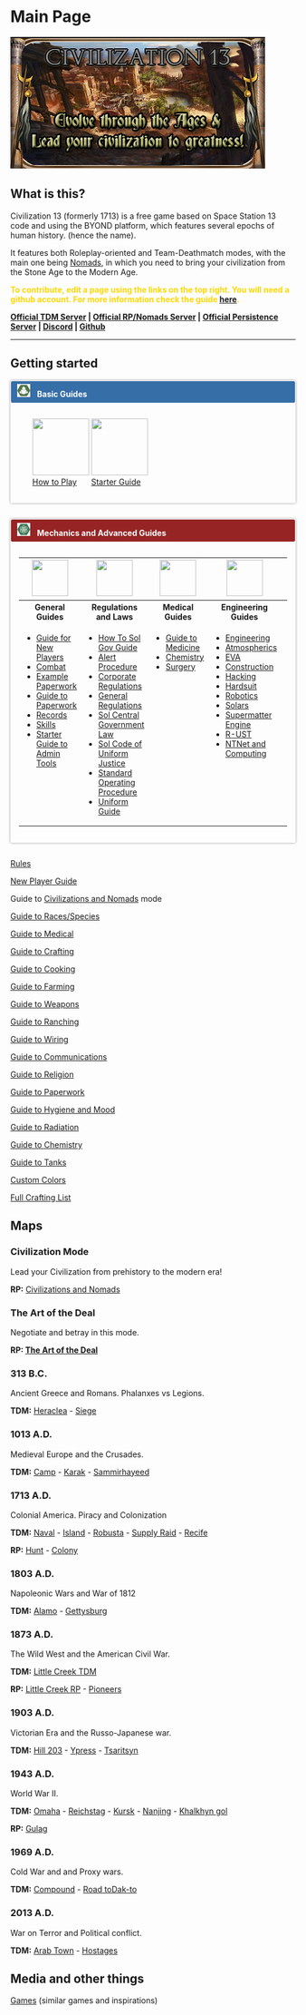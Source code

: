 # Main Page

![logo](assets/images/napac0L.png)

## What is this?

Civilization 13 (formerly 1713) is a free game based on Space Station 13 code and using the BYOND platform, which features several epochs of human history. (hence the name).

It features both Roleplay-oriented and Team-Deathmatch modes, with the main one being [Nomads](Civilizations_and_Nomads "wikilink"), in which you need to bring your civilization from the Stone Age to the Modern Age.


<span style="color:#FFD700;"><b>To contribute, edit a page using the links on the top right. You will need a github account. For more information check the guide [here](Contributing_to_the_Wiki "wikilink").</b></span>


<b>[Official TDM Server](byond://civ13.com:1714) | [Official RP/Nomads Server](byond://civ13.com:1715) | [Official Persistence Server](byond://valzargaming.com:1714) | [Discord](https://discord.gg/hBEtg4x) | [Github](https://github.com/Civ13/Civ13)</b>

<hr>

## Getting started
<div class="wiki-mainpage-column-second">

<div style="box-shadow: 0 0 .3em #999; border-radius: .2em; margin: 1em 0 2em 0; padding: 1px;">

<div style="background: #366EA7; border-radius: .2em; color: #FFF; padding: .4em .8em .5em;"><img src="assets/images/frontpage/basic.png" width="23" height="23"> &nbsp; <b>Basic Guides</b></div>

<div style="padding: 1em;"><div style="width: 100%;align-content:center"><ul>
<li style="display: inline-block;"> <a href="/New_Player_Guide" title="How to Play"><img src="assets/images/frontpage/new_player.png" width="100" height="100" ></a><br><a href="/New_Player_Guide" title="How to Play">How to Play</a> </li>

<li style="display: inline-block;"> <a href="/Starter_Guide" title="Starter Guide"><img src="assets/images/frontpage/starter.png" width="100" height="100" ></a><br><a href="/Starter_Guide" title="Starter Guide">Starter Guide</a> </li>

</ul></div></div></div>


<div style="box-shadow: 0 0 .3em #999; border-radius: .2em; margin: 1em 0 2em 0; padding: 1px;">
<div style="background: #962424; border-radius: .2em; color: #FFF; padding: .4em .8em .5em;"><img src="assets/images/frontpage/advanced.png" width="23" height="23" > &nbsp; <b>Mechanics and Advanced Guides</b></div>
<div style="padding: 1em;"><div style="overflow:auto;">
<div style="margin:1em auto 1em auto; width:100%;">
<table style="width: 100%; |">
<tbody><tr>
<th><img src="/images/thumb/a/a9/Icon_guide.png/64px-Icon_guide.png" width="64" height="64" >
</th>
<th><img src="/images/thumb/e/e6/Icon_law.png/64px-Icon_law.png" width="64" height="64" >
</th>
<th><img src="/images/thumb/1/18/Dept_med.png/64px-Dept_med.png" width="64" height="64" >
</th>
<th><img src="/images/thumb/2/2e/Dept_eng.png/64px-Dept_eng.png" width="64" height="64" >
</th>
<th><img src="/images/thumb/7/78/Icon_sci2.png/64px-Icon_sci2.png" width="64" height="64" >
</th></tr>
<tr style="text-align: center;">
<th>General Guides
</th>
<th>Regulations and Laws
</th>
<th>Medical Guides
</th>
<th>Engineering Guides
</th>
<th>Research Guides
</th></tr>
<tr>
<td style="vertical-align: top;">
<ul><li><a href="/Guide_for_New_Players" title="Guide for New Players">Guide for New Players</a></li>

<li><a href="/Combat" title="Combat">Combat</a></li>

<li><a href="/Example_Paperwork" title="Example Paperwork">Example Paperwork</a></li>

<li><a href="/Guide_to_Paperwork" title="Guide to Paperwork">Guide to Paperwork</a></li>

<li><a href="/Records" title="Records">Records</a></li>

<li><a href="/Skills" title="Skills">Skills</a></li>

<li><a href="/Starter_Guide_to_Admin_Tools" title="Starter Guide to Admin Tools">Starter Guide to Admin Tools</a></li>
</ul>
</td>
<td style="vertical-align: top;">
<ul><li><a href="/How_To_Sol_Gov_Guide" title="How To Sol Gov Guide">How To Sol Gov Guide</a></li>

<li><a href="/Alert_Procedure" title="Alert Procedure">Alert Procedure</a></li>

<li><a href="/Corporate_Regulations" title="Corporate Regulations">Corporate Regulations</a></li>

<li><a href="/General_Regulations" title="General Regulations">General Regulations</a></li>

<li><a href="/Sol_Central_Government_Law" title="Sol Central Government Law">Sol Central Government Law</a></li>

<li><a href="/Sol_Code_of_Uniform_Justice" title="Sol Code of Uniform Justice">Sol Code of Uniform Justice</a></li>

<li><a href="/Standard_Operating_Procedure" title="Standard Operating Procedure">Standard Operating Procedure</a></li>

<li><a href="/Uniform_Guide" title="Uniform Guide">Uniform Guide</a></li>
</ul>
</td>
<td style="vertical-align: top;">
<ul><li><a href="/Guide_to_Medicine" title="Guide to Medicine">Guide to Medicine</a></li>

<li><a href="/Chemistry" title="Chemistry">Chemistry</a></li>

<li><a href="/Surgery" title="Surgery">Surgery</a></li>
</ul>
</td>
<td style="vertical-align: top;">
<ul><li><a href="/Engineering" title="Engineering">Engineering</a></li>

<li><a href="/Atmospherics" title="Atmospherics">Atmospherics</a></li>

<li><a href="/EVA" class="mw-redirect" title="EVA">EVA</a></li>

<li><a href="/Guide_to_Construction" title="Guide to Construction">Construction</a></li>

<li><a href="/Hacking" title="Hacking">Hacking</a></li>

<li><a href="/Hardsuit" title="Hardsuit">Hardsuit</a></li>

<li><a href="/Robotics" title="Robotics">Robotics</a></li>

<li><a href="/Solars" title="Solars">Solars</a></li>

<li><a href="/Supermatter_Engine" title="Supermatter Engine">Supermatter Engine</a></li>

<li><a href="/R-UST" title="R-UST">R-UST</a></li>

<li><a href="/Guide_to_Computing" title="Guide to Computing">NTNet and Computing</a></li>
</ul>
</td>
<td style="vertical-align: top;">
<ul><li><a href="/Research_%26_Development" title="Research &amp; Development">Research &amp; Development</a></li>

<li><a href="/Destructive_Analyzer" title="Destructive Analyzer">Destructive Analyzer</a></li>

<li><a href="/Guide_to_Anomalies" title="Guide to Anomalies">Guide to Anomalies</a></li>

<li><a href="/Mining" title="Mining">Mining</a></li>

<li><a href="/Xenoarcheology" title="Xenoarcheology">Xenoarcheology</a></li>

<li><a href="/Guide_to_Xenobiology" title="Guide to Xenobiology">Xenobiology</a></li>

<li><a href="/Xenobotany" title="Xenobotany">Xenobotany</a></li>
</ul>
</td></tr></tbody></table>
</div>
</div></div></div>


[Rules](Rules "wikilink")

[New Player Guide](New_Player_Guide "wikilink")

Guide to [Civilizations and Nomads](Civilizations_and_Nomads "wikilink")
mode

[Guide to Races/Species](Guide_to_Races "wikilink")

[Guide to Medical](Guide_to_Medical "wikilink")

[Guide to Crafting](Guide_to_Crafting "wikilink")

[Guide to Cooking](Guide_to_Cooking "wikilink")

[Guide to Farming](Guide_to_Farming "wikilink")

[Guide to Weapons](Guide_to_Weapons "wikilink")

[Guide to Ranching](Guide_to_Ranching "wikilink")

[Guide to Wiring](Guide_to_Wiring "wikilink")

[Guide to Communications](Guide_to_Communications "wikilink")

[Guide to Religion](Guide_to_Religion "wikilink")

[Guide to Paperwork](Guide_to_Paperwork "wikilink")

[Guide to Hygiene and Mood](Guide_to_Hygiene_and_Mood "wikilink")

[Guide to Radiation](Guide_to_Radiation "wikilink")

[Guide to Chemistry](Guide_to_Chemistry "wikilink")

[Guide to Tanks](Guide_to_Tanks "wikilink")

[Custom Colors](Custom_Colors "wikilink")

[Full Crafting List](Full_Crafting_List "wikilink")

## Maps

### Civilization Mode

Lead your Civilization from prehistory to the modern era!

**RP:** [Civilizations and Nomads](Civilizations_and_Nomads "wikilink")

### The Art of the Deal

Negotiate and betray in this mode.

**RP: [The Art of the Deal](The_Art_of_the_Deal "wikilink")**

### 313 B.C.

Ancient Greece and Romans. Phalanxes vs Legions.

**TDM:** [Heraclea](Heraclea "wikilink") - [Siege](Siege "wikilink")

### 1013 A.D.

Medieval Europe and the Crusades.

**TDM:** [Camp](Camp "wikilink") - [Karak](Karak "wikilink") -
[Sammirhayeed](Sammirhayeed "wikilink")

### 1713 A.D.

Colonial America. Piracy and Colonization

**TDM:** [Naval](Naval "wikilink") - [Island](Island "wikilink") -
[Robusta](Robusta "wikilink") - [Supply Raid](Supply_Raid "wikilink") -
[Recife](Recife "wikilink")

**RP:** [Hunt](Hunt "wikilink") - [Colony](Colony "wikilink")

### 1803 A.D.

Napoleonic Wars and War of 1812

**TDM:** [Alamo](Alamo "wikilink") - [Gettysburg](Gettysburg "wikilink")

### 1873 A.D.

The Wild West and the American Civil War.

**TDM:** [Little Creek TDM](Little_Creek_TDM "wikilink")

**RP:** [Little Creek RP](Little_Creek_RP "wikilink") -
[Pioneers](Pioneers "wikilink")

### 1903 A.D.

Victorian Era and the Russo-Japanese war.

**TDM:** [Hill 203](Hill_203 "wikilink") -
[Ypress](Ypress "wikilink") - [Tsaritsyn](Tsaritsyn "wikilink")

### 1943 A.D.

World War II.

**TDM:** [Omaha](Omaha "wikilink") - [Reichstag](Reichstag "wikilink") - [Kursk](Kursk "wikilink") - [Nanjing](Nanjing "wikilink") - [Khalkhyn gol](Khalkhyn_gol "wikilink")

**RP:** [Gulag](Gulag "wikilink")

### 1969 A.D.

Cold War and and Proxy wars.

**TDM:** [Compound](Compound "wikilink") - [Road toDak-to](Road_to_Dak-to "wikilink")

### 2013 A.D.

War on Terror and Political conflict.

**TDM:** [Arab Town](Arab_Town "wikilink") - [Hostages](Hostages "wikilink")

## Media and other things

[Games](Games "wikilink") (similar games and inspirations)
